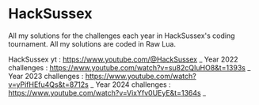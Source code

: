 # HackSussex
All my solutions for the challenges each year in HackSussex's coding tournament. All my solutions are coded in Raw Lua.

HackSussex yt : https://www.youtube.com/@HackSussex                              _
Year 2022 challenges : https://www.youtube.com/watch?v=su82cQIuHO8&t=1393s                              _
Year 2023 challenges : https://www.youtube.com/watch?v=yPifHEfu4Qs&t=8712s                              _
Year 2024 challenges : https://www.youtube.com/watch?v=VixYfv0UEyE&t=1364s                              _
